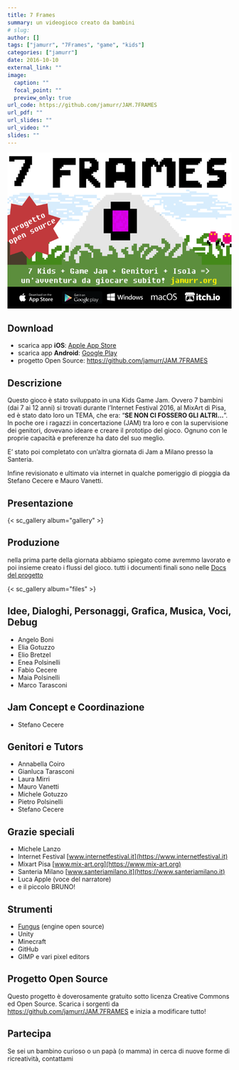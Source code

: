 ```yaml
---
title: 7 Frames
summary: un videogioco creato da bambini
# slug: 
author: []
tags: ["jamurr", "7Frames", "game", "kids"]
categories: ["jamurr"]
date: 2016-10-10
external_link: ""
image:
  caption: ""
  focal_point: ""
  preview_only: true
url_code: https://github.com/jamurr/JAM.7FRAMES
url_pdf: ""
url_slides: ""
url_video: ""
slides: ""
---
```


![](7FRAMES_featured.png)


## Download
- scarica app **iOS**: [Apple App Store](https://apps.apple.com/us/app/7-frames/id1239225688)
- scarica app **Android**: [Google Play](https://play.google.com/store/apps/details?id=org.jamurr.sevenframes)
- progetto Open Source: <https://github.com/jamurr/JAM.7FRAMES>

## Descrizione

Questo gioco è stato sviluppato in una Kids Game Jam.
Ovvero 7 bambini (dai 7 ai 12 anni) si trovati durante l’Internet Festival 2016, al MixArt di Pisa, ed è stato dato loro un TEMA, che era: “**SE NON CI FOSSERO GLI ALTRI…**”. In poche ore i ragazzi in concertazione (JAM) tra loro e con la supervisione dei genitori, dovevano ideare e creare il prototipo del gioco.
Ognuno con le proprie capacità e preferenze ha dato del suo meglio.

E’ stato poi completato con un’altra giornata di Jam a Milano presso la Santeria.

Infine revisionato e ultimato via internet in qualche pomeriggio di pioggia da Stefano Cecere e Mauro Vanetti.

## Presentazione

{< sc_gallery album="gallery" >}

## Produzione
nella prima parte della giornata abbiamo spiegato come avremmo lavorato e poi insieme creato i flussi del gioco. tutti i documenti finali sono nelle [Docs del progetto](https://github.com/jamurr/JAM.7FRAMES/tree/master/docs)

{< sc_gallery album="files" >}

## Idee, Dialoghi, Personaggi, Grafica, Musica, Voci, Debug
- Angelo Boni
- Elia Gotuzzo
- Elio Bretzel
- Enea Polsinelli
- Fabio Cecere
- Maia Polsinelli
- Marco Tarasconi

## Jam Concept e Coordinazione
- Stefano Cecere

## Genitori e Tutors
- Annabella Coiro
- Gianluca Tarasconi
- Laura Mirri
- Mauro Vanetti
- Michele Gotuzzo
- Pietro Polsinelli
- Stefano Cecere

## Grazie speciali
- Michele Lanzo
- Internet Festival [www.internetfestival.it](https://www.internetfestival.it)
- Mixart Pisa [www.mix-art.org](https://www.mix-art.org)
- Santeria Milano [www.santeriamilano.it](https://www.santeriamilano.it)
- Luca Apple (voce del narratore)
- e il piccolo BRUNO!

## Strumenti
- [Fungus](https://fungusgames.com) (engine open source)
- Unity
- Minecraft
- GitHub
- GIMP e vari pixel editors

## Progetto Open Source
Questo progetto è doverosamente gratuito sotto licenza Creative Commons ed Open Source. Scarica i sorgenti da <https://github.com/jamurr/JAM.7FRAMES> e inizia a modificare tutto!

## Partecipa
Se sei un bambino curioso o un papà (o mamma) in cerca di nuove forme di ricreatività, contattami
